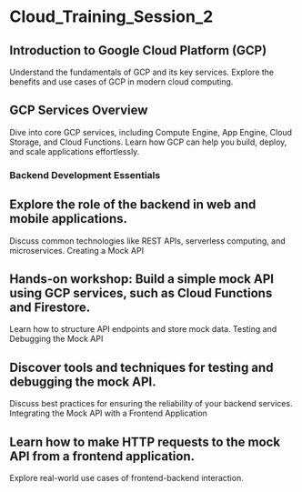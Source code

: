 # Cloud_Training_Session_2

## Introduction to Google Cloud Platform (GCP) 
Understand the fundamentals of GCP and its key services.
Explore the benefits and use cases of GCP in modern cloud computing.

## GCP Services Overview 
Dive into core GCP services, including Compute Engine, App Engine, Cloud Storage, and Cloud Functions.
Learn how GCP can help you build, deploy, and scale applications effortlessly.


### Backend Development Essentials

## Explore the role of the backend in web and mobile applications.
Discuss common technologies like REST APIs, serverless computing, and microservices.
Creating a Mock API 

## Hands-on workshop: Build a simple mock API using GCP services, such as Cloud Functions and Firestore.
Learn how to structure API endpoints and store mock data.
Testing and Debugging the Mock API 

## Discover tools and techniques for testing and debugging the mock API.
Discuss best practices for ensuring the reliability of your backend services.
Integrating the Mock API with a Frontend Application 

## Learn how to make HTTP requests to the mock API from a frontend application.
Explore real-world use cases of frontend-backend interaction.

